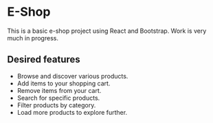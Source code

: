 # E-Shop

This is a basic e-shop project using React and Bootstrap. Work is very much in progress.

## Desired features

- Browse and discover various products.
- Add items to your shopping cart.
- Remove items from your cart.
- Search for specific products.
- Filter products by category.
- Load more products to explore further.


